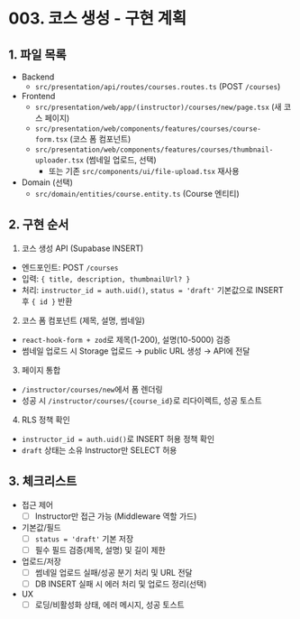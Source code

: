 # 003. 코스 생성 - 구현 계획

## 1. 파일 목록
- Backend
  - `src/presentation/api/routes/courses.routes.ts` (POST `/courses`)
- Frontend
  - `src/presentation/web/app/(instructor)/courses/new/page.tsx` (새 코스 페이지)
  - `src/presentation/web/components/features/courses/course-form.tsx` (코스 폼 컴포넌트)
  - `src/presentation/web/components/features/courses/thumbnail-uploader.tsx` (썸네일 업로드, 선택)
    - 또는 기존 `src/components/ui/file-upload.tsx` 재사용
- Domain (선택)
  - `src/domain/entities/course.entity.ts` (Course 엔티티)

## 2. 구현 순서
1) 코스 생성 API (Supabase INSERT)
- 엔드포인트: POST `/courses`
- 입력: `{ title, description, thumbnailUrl? }`
- 처리: `instructor_id = auth.uid()`, `status = 'draft'` 기본값으로 INSERT 후 `{ id }` 반환

2) 코스 폼 컴포넌트 (제목, 설명, 썸네일)
- `react-hook-form + zod`로 제목(1-200), 설명(10-5000) 검증
- 썸네일 업로드 시 Storage 업로드 → public URL 생성 → API에 전달

3) 페이지 통합
- `/instructor/courses/new`에서 폼 렌더링
- 성공 시 `/instructor/courses/{course_id}`로 리다이렉트, 성공 토스트

4) RLS 정책 확인
- `instructor_id = auth.uid()`로 INSERT 허용 정책 확인
- `draft` 상태는 소유 Instructor만 SELECT 허용

## 3. 체크리스트
- 접근 제어
  - [ ] Instructor만 접근 가능 (Middleware 역할 가드)
- 기본값/필드
  - [ ] `status = 'draft'` 기본 저장
  - [ ] 필수 필드 검증(제목, 설명) 및 길이 제한
- 업로드/저장
  - [ ] 썸네일 업로드 실패/성공 분기 처리 및 URL 전달
  - [ ] DB INSERT 실패 시 에러 처리 및 업로드 정리(선택)
- UX
  - [ ] 로딩/비활성화 상태, 에러 메시지, 성공 토스트
